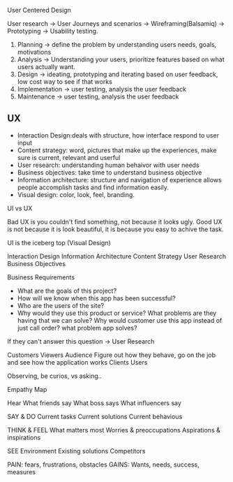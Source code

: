 User Centered Design

User research -> User Journeys and scenarios -> Wireframing(Balsamiq) -> Prototyping -> Usability testing. 

1. Planning -> define the problem by understanding users needs, goals, motivations
2. Analysis -> Understanding your users, prioritize features based on what users actually want. 
3. Design -> ideating, prototyping and iterating based on user feedback, low cost way to see if that works
4. Implementation -> user testing, analysis the user feedback
5. Maintenance -> user testing, analysis the user feedback

## UX

- Interaction Design:deals with structure, how interface respond to user input 
- Content strategy: word, pictures that make up the experiences, make sure is current, relevant and userful
- User research: understanding human behaivor with user needs
- Business objectives: take time to understand business objective
- Information architecture: structure and navigation of experience allows people accomplish tasks and find information easily.
- Visual design: color, look, feel, branding. 


UI vs UX

Bad UX is you couldn't find something, not because it looks ugly. 
Good UX is not because it is look beautiful, it is because you easy to achive the task.

UI is the iceberg top (Visual Design)

Interaction Design
Information Architecture
Content Strategy
User Research
Business Objectives


Business Requirements
- What are the goals of this project?
- How will we know when this app has been successful?
- Who are the users of the site?
- Why would they use this product or service? What problems are they having that we can solve?
  Why would customer use this app instead of just call order? what problem app solves?

If they can't answer this question -> User Research

Customers
Viewers
Audience   Figure out how they behave, go on the job and see how the application works
Clients
Users

Observing, be curios, vs asking..

Empathy Map

Hear
What friends say
What boss says
What influencers say

SAY & DO
Current tasks
Current solutions
Current behavious

THINK & FEEL 
What matters most
Worries & preoccupations
Aspirations & inspirations

SEE
Environment
Existing solutions
Competitors

PAIN: fears, frustrations, obstacles
GAINS: Wants, needs, success, measures










